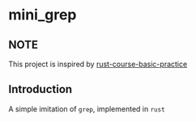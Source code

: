 # mini_grep

## NOTE

This project is inspired by [rust-course-basic-practice](https://course.rs/basic-practice/intro.html)

## Introduction

A simple imitation of `grep`, implemented in `rust`
